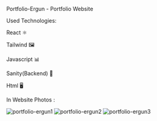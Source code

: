Portfolio-Ergun - Portfolio Website

Used Technologies:

React ⚛️

Tailwind 🖼️

Javascript 📊

Sanity(Backend) 🧨

Html 🖥️

In Website Photos : <br/>

![portfolio-ergun1](https://user-images.githubusercontent.com/89292621/217033893-a390a387-4433-49fe-b025-0eebe2b1936f.png)
![portfolio-ergun2](https://user-images.githubusercontent.com/89292621/217033911-609f80e6-9326-4e7b-862c-926a3d3efd41.png)
![portfolio-ergun3](https://user-images.githubusercontent.com/89292621/217033923-77a13f01-89ad-40af-aa6f-a372c155e78d.png)

